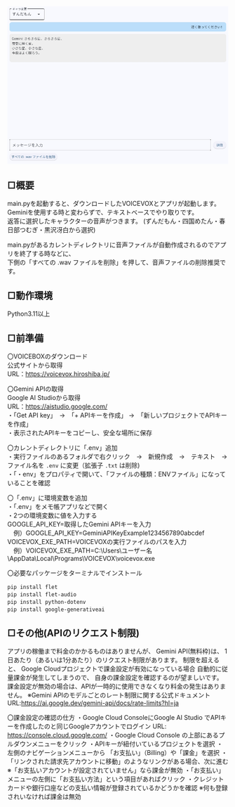 ![アプリを起動した画像](image.jpg)

## □概要  
main.pyを起動すると、ダウンロードしたVOICEVOXとアプリが起動します。  
Geminiを使用する時と変わらずで、テキストベースでやり取りです。  
返答に選択したキャラクターの音声がつきます。
(ずんだもん・四国めたん・春日部つむぎ・黒沢冴白から選択)

main.pyがあるカレントディレクトリに音声ファイルが自動作成されるのでアプリを終了する時などに、  
下側の「すべての .wav ファイルを削除」を押して、音声ファイルの削除推奨です。

## □動作環境  
Python3.11以上

## □前準備
〇VOICEBOXのダウンロード  
公式サイトから取得  
URL：https://voicevox.hiroshiba.jp/

〇Gemini APIの取得  
Google AI Studioから取得  
URL：https://aistudio.google.com/  
・「Get API key」　→　「+ APIキーを作成」 →　「新しいプロジェクトでAPIキーを作成」  
・表示されたAPIキーをコピーし、安全な場所に保存

〇カレントディレクトリに「.env」追加  
・実行ファイルのあるフォルダで右クリック　→　新規作成　→　テキスト　→　ファイル名を `.env` に変更（拡張子 `.txt` は削除)  
・「・env」をプロパティで開いて、「ファイルの種類：ENVファイル」になっていることを確認

〇「.env」に環境変数を追加  
・「.env」をメモ帳アプリなどで開く  
・2つの環境変数に値を入力する  
GOOGLE_API_KEY=取得したGemini APIキーを入力  
　例）GOOGLE_API_KEY=GeminiAPIKeyExample1234567890abcdef  
VOICEVOX_EXE_PATH=VOICEVOXの実行ファイルのパスを入力  
　例）VOICEVOX_EXE_PATH=C:\Users\ユーザー名\AppData\Local\Programs\VOICEVOX\voicevox.exe

〇必要なパッケージをターミナルでインストール  

```bash
pip install flet
pip install flet-audio
pip install python-dotenv
pip install google-generativeai
```

## □その他(APIのリクエスト制限)
アプリの稼働まで料金のかかるものはありませんが、
Gemini API(無料枠)は、 1日あたり（あるいは1分あたり）のリクエスト制限があります。
制限を超えると、
Google Cloudプロジェクトで課金設定が有効になっている場合
自動的に従量課金が発生してしまうので、 自身の課金設定を確認するのが望ましいです。
課金設定が無効の場合は、APIが一時的に使用できなくなり料金の発生はありません。
※Gemini APIのモデルごとのレート制限に関する公式ドキュメント
URL:https://ai.google.dev/gemini-api/docs/rate-limits?hl=ja

〇課金設定の確認の仕方
・Google Cloud ConsoleにGoogle AI Studio でAPIキーを作成したのと同じGoogleアカウントでログイン
URL: https://console.cloud.google.com/
・Google Cloud Console の上部にあるプルダウンメニューをクリック
・APIキーが紐付いているプロジェクトを選択
・左側のナビゲーションメニューから 「お支払い」（Billing）や「課金」を選択
・「リンクされた請求先アカウントに移動」のようなリンクがある場合、次に進む
※「お支払いアカウントが設定されていません」なら課金が無効
・「お支払い」メニューの左側に「お支払い方法」という項目があればクリック
・クレジットカードや銀行口座などの支払い情報が登録されているかどうかを確認
※何も登録されいなければ課金は無効